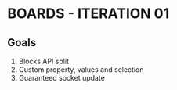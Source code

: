 # BOARDS - ITERATION 01

## Goals

1. Blocks API split
2. Custom property, values and selection
3. Guaranteed socket update
